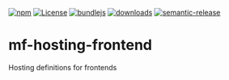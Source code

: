 [![npm](https://img.shields.io/npm/v/mf-hosting-frontend.svg)](https://www.npmjs.com/package/mf-hosting-frontend)
[![License](https://img.shields.io/badge/License-BSD%203--Clause-blue.svg)](https://opensource.org/licenses/BSD-3-Clause)
[![bundlejs](https://deno.bundlejs.com/?q=mf-hosting-frontend\&badge=detailed)](https://bundlejs.com/?q=mf-hosting-frontend)
[![downloads](http://img.shields.io/npm/dm/mf-hosting-frontend.svg?style=flat-square)](https://npmjs.org/package/mf-hosting-frontend)
[![semantic-release](https://img.shields.io/badge/%20%20%F0%9F%93%A6%F0%9F%9A%80-semantic--release-e10079.svg)](https://github.com/arlac77/mf-hosting-frontend)

# mf-hosting-frontend

Hosting definitions for frontends

